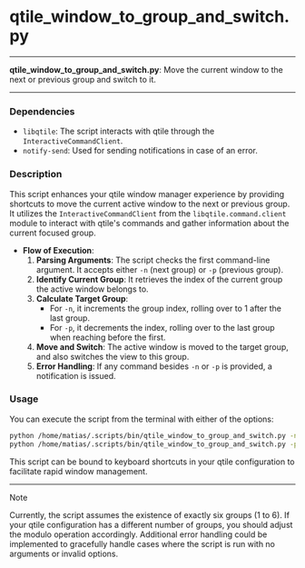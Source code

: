 # qtile_window_to_group_and_switch.py

---

**qtile_window_to_group_and_switch.py**: Move the current window to the next or previous group and switch to it.

---

### Dependencies

- `libqtile`: The script interacts with qtile through the `InteractiveCommandClient`.
- `notify-send`: Used for sending notifications in case of an error.

### Description

This script enhances your qtile window manager experience by providing shortcuts to move the current active window to the next or previous group. It utilizes the `InteractiveCommandClient` from the `libqtile.command.client` module to interact with qtile's commands and gather information about the current focused group.

- **Flow of Execution**:
  1. **Parsing Arguments**: The script checks the first command-line argument. It accepts either `-n` (next group) or `-p` (previous group).
  2. **Identify Current Group**: It retrieves the index of the current group the active window belongs to.
  3. **Calculate Target Group**: 
     - For `-n`, it increments the group index, rolling over to 1 after the last group.
     - For `-p`, it decrements the index, rolling over to the last group when reaching before the first.
  4. **Move and Switch**: The active window is moved to the target group, and also switches the view to this group.
  5. **Error Handling**: If any command besides `-n` or `-p` is provided, a notification is issued.

### Usage

You can execute the script from the terminal with either of the options:

```bash
python /home/matias/.scripts/bin/qtile_window_to_group_and_switch.py -n  # Move to the next group
python /home/matias/.scripts/bin/qtile_window_to_group_and_switch.py -p  # Move to the previous group
```

This script can be bound to keyboard shortcuts in your qtile configuration to facilitate rapid window management.

---

> [!NOTE]
> Currently, the script assumes the existence of exactly six groups (1 to 6). If your qtile configuration has a different number of groups, you should adjust the modulo operation accordingly. Additional error handling could be implemented to gracefully handle cases where the script is run with no arguments or invalid options.